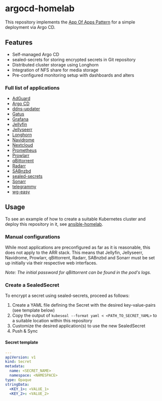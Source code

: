 # argocd-homelab

This repository implements the [App Of Apps Pattern](https://argo-cd.readthedocs.io/en/stable/operator-manual/cluster-bootstrapping/#app-of-apps-pattern)
for a simple deployment via Argo CD.

## Features

- Self-managed Argo CD
- sealed-secrets for storing encrypted secrets in Git repository
- Distributed cluster storage using Longhorn
- Integration of NFS share for media storage
- Pre-configured monitoring setup with dashboards and alters

### Full list of applications

- [AdGuard](https://adguard.com/de/adguard-home/overview.html)
- [Argo CD](https://argoproj.github.io/cd/)
- [ddns-updater](https://github.com/qdm12/ddns-updater)
- [Gatus](https://gatus.io/)
- [Grafana](https://grafana.com/)
- [Jellyfin](https://jellyfin.org/)
- [Jellyseerr](https://github.com/Fallenbagel/jellyseerr)
- [Longhorn](https://longhorn.io/)
- [Navidrome](https://www.navidrome.org/)
- [Nextcloud](https://nextcloud.com/)
- [Prometheus](https://prometheus.io/)
- [Prowlarr](https://prowlarr.com/)
- [qBittorrent](https://www.qbittorrent.org/)
- [Radarr](https://radarr.video/)
- [SABnzbd](https://sabnzbd.org/)
- [sealed-secrets](https://github.com/bitnami-labs/sealed-secrets)
- [Sonarr](https://sonarr.tv/)
- [telegrammy](https://github.com/kymzky/telegrammy)
- [wg-easy](https://github.com/wg-easy/wg-easy)

## Usage

To see an example of how to create a suitable Kubernetes cluster and deploy
this repository in it, see [ansible-homelab](https://github.com/kymzky/ansible-homelab).

### Manual configurations

While most applications are preconfigured as far as it is reasonable, this does
not apply to the ARR stack. This means that Jellyfin, Jellyseerr, Navidrome,
Prowlarr, qBittorrent, Radarr, SABnzbd and Sonarr must be set up initially via
their respective web interfaces.

*Note: The initial password for qBittorrent can be found in the pod's logs.*

### Create a SealedSecret

To encrypt a secret using sealed-secrets, proceed as follows:

1. Create a YAML file defining the Secret with the desired key-value-pairs (see
template below)
2. Copy the output of `kubeseal --format yaml < <PATH_TO_SECRET_YAML>` to a
suitable location within this repository
3. Customize the desired application(s) to use the new SealedSecret
4. Push & Sync

#### Secret template

```yaml
---
apiVersion: v1
kind: Secret
metadata:
  name: <SECRET_NAME>
  namespace: <NAMESPACE>
type: Opaque
stringData:
  <KEY_1>: <VALUE_1>
  <KEY_2>: <VALUE_2>
```
